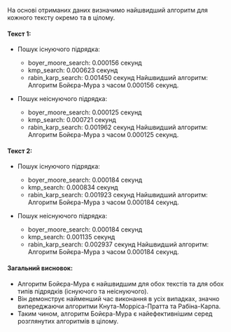 На основі отриманих даних визначимо найшвидший алгоритм для кожного тексту окремо та в цілому.

#### Текст 1:

- Пошук існуючого підрядка:
    - boyer_moore_search: 0.000156 секунд
    - kmp_search: 0.000623 секунд
    - rabin_karp_search: 0.001450 секунд
Найшвидший алгоритм: Алгоритм Бойєра-Мура з часом 0.000156 секунд.

- Пошук неіснуючого підрядка:
    - boyer_moore_search: 0.000125 секунд
    - kmp_search: 0.000721 секунд
    - rabin_karp_search: 0.001962 секунд
Найшвидший алгоритм: Алгоритм Бойєра-Мура з часом 0.000125 секунд.

#### Текст 2:

- Пошук існуючого підрядка:
    - boyer_moore_search: 0.000184 секунд
    - kmp_search: 0.000834 секунд
    - rabin_karp_search: 0.001923 секунд
Найшвидший алгоритм: Алгоритм Бойєра-Мура з часом 0.000184 секунд.

- Пошук неіснуючого підрядка:
    - boyer_moore_search: 0.000184 секунд
    - kmp_search: 0.001135 секунд
    - rabin_karp_search: 0.002937 секунд
Найшвидший алгоритм: Алгоритм Бойєра-Мура з часом 0.000184 секунд.

#### Загальний висновок:

- Алгоритм Бойєра-Мура є найшвидшим для обох текстів та для обох типів підрядків (існуючого та неіснуючого).
- Він демонструє найменший час виконання в усіх випадках, значно випереджаючи алгоритми Кнута-Морріса-Пратта та Рабіна-Карпа.
- Таким чином, алгоритм Бойєра-Мура є найефективнішим серед розглянутих алгоритмів в цілому.
